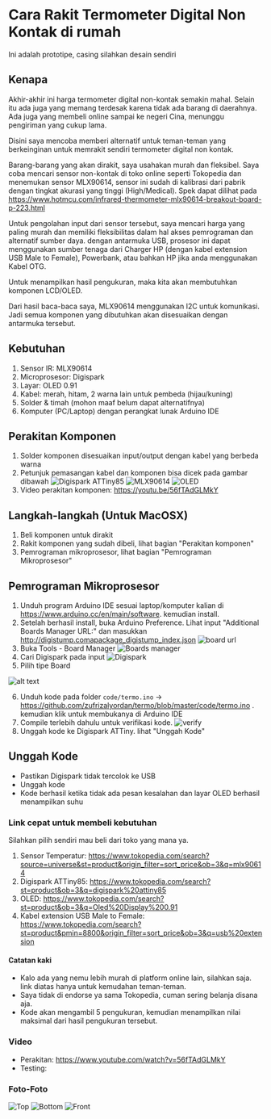 # Cara Rakit Termometer Digital Non Kontak di rumah

Ini adalah prototipe, casing silahkan desain sendiri

## Kenapa
Akhir-akhir ini harga termometer digital non-kontak semakin mahal. Selain itu ada juga yang memang terdesak karena tidak ada barang di daerahnya. Ada juga yang membeli online sampai ke negeri Cina, menunggu pengiriman yang cukup lama.

Disini saya mencoba memberi alternatif untuk teman-teman yang berkeinginan untuk memrakit sendiri termometer digital non kontak.

Barang-barang yang akan dirakit, saya usahakan murah dan fleksibel.
Saya coba mencari sensor non-kontak di toko online seperti Tokopedia dan menemukan sensor MLX90614, sensor ini sudah di kalibrasi dari pabrik dengan tingkat akurasi yang tinggi (High/Medical).
Spek dapat dilihat pada https://www.hotmcu.com/infrared-thermometer-mlx90614-breakout-board-p-223.html

Untuk pengolahan input dari sensor tersebut, saya mencari harga yang paling murah dan memiliki fleksibilitas dalam hal akses pemrograman dan alternatif sumber daya. dengan antarmuka USB, prosesor ini dapat menggunakan sumber tenaga dari Charger HP (dengan kabel extension USB Male to Female), Powerbank, atau bahkan HP jika anda menggunakan Kabel OTG.

Untuk menampilkan hasil pengukuran, maka kita akan membutuhkan komponen LCD/OLED.

Dari hasil baca-baca saya, MLX90614 menggunakan I2C untuk komunikasi. Jadi semua komponen yang dibutuhkan akan disesuaikan dengan antarmuka tersebut.

## Kebutuhan
1. Sensor IR: MLX90614
2. Microprosesor: Digispark
3. Layar: OLED 0.91
4. Kabel: merah, hitam, 2 warna lain untuk pembeda (hijau/kuning)
5. Solder & timah (mohon maaf belum dapat alternatifnya)
6. Komputer (PC/Laptop) dengan perangkat lunak Arduino IDE

## Perakitan Komponen
1. Solder komponen disesuaikan input/output dengan kabel yang berbeda warna
2. Petunjuk pemasangan kabel dan komponen bisa dicek pada gambar dibawah
![Digispark ATTiny85](assets/digisparkattiny85.jpg)
![MLX90614](assets/mlx90614.jpg)
![OLED](assets/oled.jpg)
3. Video perakitan komponen: https://youtu.be/56fTAdGLMkY

## Langkah-langkah (Untuk MacOSX)
1. Beli komponen untuk dirakit
2. Rakit komponen yang sudah dibeli, lihat bagian "Perakitan komponen"
3. Pemrograman mikroprosesor, lihat bagian "Pemrograman Mikroprosesor"

## Pemrograman Mikroprosesor
1. Unduh program Arduino IDE sesuai laptop/komputer kalian di https://www.arduino.cc/en/main/software. kemudian install.
2. Setelah berhasil install, buka Arduino Preference. Lihat input "Additional Boards Manager URL:" dan masukkan http://digistump.comapackage_digistump_index.json
![board url](assets/boardurl.png)
3. Buka Tools - Board Manager
![Boards manager](assets/tools-boardsmanager.png)
4. Cari Digispark pada input
![Digispark](assets/digispark.png)
5. Pilih tipe Board

![alt text](assets/digisparkboard.png)

6. Unduh kode pada folder `code/termo.ino` -> https://github.com/zufrizalyordan/termo/blob/master/code/termo.ino . kemudian klik untuk membukanya di Arduino IDE
7. Compile terlebih dahulu untuk verifikasi kode. ![verify](assets/verify.png)
8. Unggah kode ke Digispark ATTiny. lihat "Unggah Kode"

## Unggah Kode
- Pastikan Digispark tidak tercolok ke USB
- Unggah kode
- Kode berhasil ketika tidak ada pesan kesalahan dan layar OLED berhasil menampilkan suhu

### Link cepat untuk membeli kebutuhan
Silahkan pilih sendiri mau beli dari toko yang mana ya.
1. Sensor Temperatur: https://www.tokopedia.com/search?source=universe&st=product&origin_filter=sort_price&ob=3&q=mlx90614
2. Digispark ATTiny85: https://www.tokopedia.com/search?st=product&ob=3&q=digispark%20attiny85
3. OLED: https://www.tokopedia.com/search?st=product&ob=3&q=Oled%20Display%200.91
4. Kabel extension USB Male to Female: https://www.tokopedia.com/search?st=product&pmin=8800&origin_filter=sort_price&ob=3&q=usb%20extension

#### Catatan kaki
- Kalo ada yang nemu lebih murah di platform online lain, silahkan saja. link diatas hanya untuk kemudahan teman-teman.
- Saya tidak di endorse ya sama Tokopedia, cuman sering belanja disana aja.
- Kode akan mengambil 5 pengukuran, kemudian menampilkan nilai maksimal dari hasil pengukuran tersebut.

### Video
- Perakitan: https://www.youtube.com/watch?v=56fTAdGLMkY
- Testing:

### Foto-Foto
![Top](assets/termo-top.jpg)
![Bottom](assets/termo-front.jpg)
![Front](assets/termo-bottom.jpg)